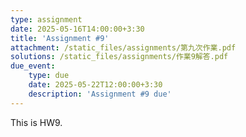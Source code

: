 ```yaml
---
type: assignment
date: 2025-05-16T14:00:00+3:30
title: 'Assignment #9'
attachment: /static_files/assignments/第九次作業.pdf
solutions: /static_files/assignments/作業9解答.pdf
due_event: 
    type: due
    date: 2025-05-22T12:00:00+3:30
    description: 'Assignment #9 due'
---
```

This is HW9.

